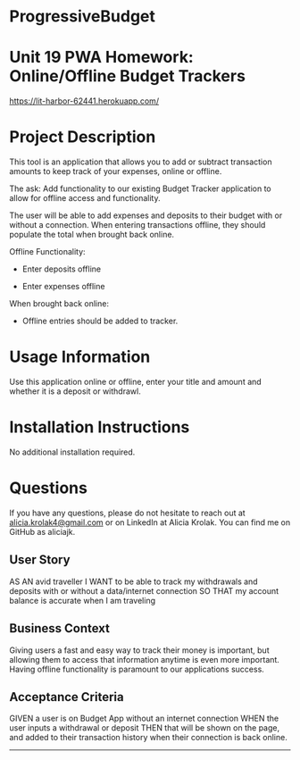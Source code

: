 # ProgressiveBudget

# Unit 19 PWA Homework: Online/Offline Budget Trackers
https://lit-harbor-62441.herokuapp.com/

# Project Description
This tool is an application that allows you to add or subtract transaction amounts to keep track of your expenses, online or offline.   

The ask: Add functionality to our existing Budget Tracker application to allow for offline access and functionality.

The user will be able to add expenses and deposits to their budget with or without a connection. When entering transactions offline, they should populate the total when brought back online.

Offline Functionality:

  * Enter deposits offline

  * Enter expenses offline

When brought back online:

  * Offline entries should be added to tracker.

# Usage Information
Use this application online or offline, enter your title and amount and whether it is a deposit or withdrawl. 

# Installation Instructions
No additional installation required.

# Questions
If you have any questions, please do not hesitate to reach out at alicia.krolak4@gmail.com or on LinkedIn at Alicia Krolak.
You can find me on GitHub as aliciajk. 

## User Story
AS AN avid traveller
I WANT to be able to track my withdrawals and deposits with or without a data/internet connection
SO THAT my account balance is accurate when I am traveling

## Business Context

Giving users a fast and easy way to track their money is important, but allowing them to access that information anytime is even more important. Having offline functionality is paramount to our applications success.


## Acceptance Criteria
GIVEN a user is on Budget App without an internet connection
WHEN the user inputs a withdrawal or deposit
THEN that will be shown on the page, and added to their transaction history when their connection is back online.

- - -

